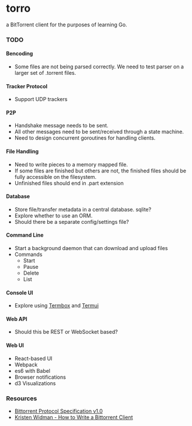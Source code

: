 # torro
a BitTorrent client for the purposes of learning Go.

### TODO

#### Bencoding

* Some files are not being parsed correctly. We need to test parser on a larger set of .torrent files.

#### Tracker Protocol

* Support UDP trackers

#### P2P

* Handshake message needs to be sent.
* All other messages need to be sent/received through a state machine.
* Need to design concurrent goroutines for handling clients.

#### File Handling

* Need to write pieces to a memory mapped file.
* If some files are finished but others are not, the finished files should be fully accessible on the filesystem.
* Unfinished files should end in .part extension

#### Database

* Store file/transfer metadata in a central database. sqlite?
* Explore whether to use an ORM.
* Should there be a separate config/settings file?

#### Command Line

* Start a background daemon that can download and upload files
* Commands
    * Start
    * Pause
    * Delete
    * List

#### Console UI

* Explore using [Termbox](https://github.com/nsf/termbox-go) and [Termui](https://github.com/gizak/termui)

#### Web API

* Should this be REST or WebSocket based?

#### Web UI

* React-based UI
* Webpack
* es6 with Babel
* Browser notifications
* d3 Visualizations

### Resources

* [Bittorrent Protocol Specification v1.0](https://wiki.theory.org/BitTorrentSpecification)
* [Kristen Widman - How to Write a Bittorrent Client](http://www.kristenwidman.com/blog/33/how-to-write-a-bittorrent-client-part-1/)

